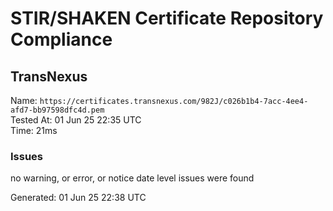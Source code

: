 # STIR/SHAKEN Certificate Repository Compliance

## TransNexus

Name: `https://certificates.transnexus.com/982J/c026b1b4-7acc-4ee4-afd7-bb97598dfc4d.pem`\
Tested At: 01 Jun 25 22:35 UTC\
Time: 21ms

### Issues

no warning, or error, or notice date level issues were found

Generated: 01 Jun 25 22:38 UTC